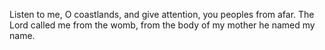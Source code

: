 Listen to me, O coastlands, and give attention, you peoples from afar. The Lord called me from the womb, from the body of my mother he named my name.
